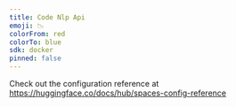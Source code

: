 ```yaml
---
title: Code Nlp Api
emoji: 📉
colorFrom: red
colorTo: blue
sdk: docker
pinned: false
---
```


Check out the configuration reference at https://huggingface.co/docs/hub/spaces-config-reference
